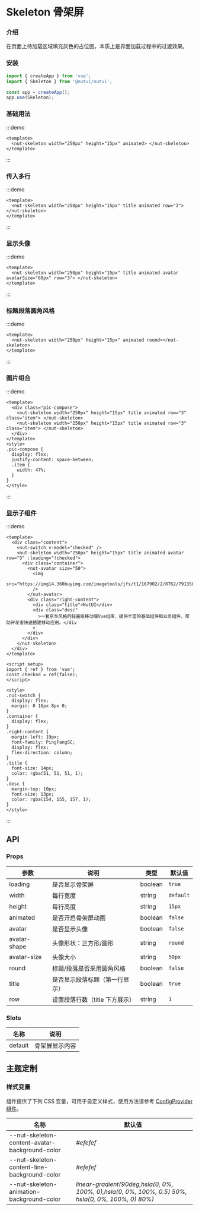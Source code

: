 # Skeleton 骨架屏

### 介绍

在页面上待加载区域填充灰色的占位图，本质上是界面加载过程中的过渡效果。

### 安装

```js
import { createApp } from 'vue';
import { Skeleton } from '@nutui/nutui';

const app = createApp();
app.use(Skeleton);
```

### 基础用法

:::demo

```vue
<template>
  <nut-skeleton width="250px" height="15px" animated> </nut-skeleton>
</template>
```

:::

### 传入多行

:::demo

```vue
<template>
  <nut-skeleton width="250px" height="15px" title animated row="3"> </nut-skeleton>
</template>
```

:::

### 显示头像

:::demo

```vue
<template>
  <nut-skeleton width="250px" height="15px" title animated avatar avatarSize="60px" row="3"> </nut-skeleton>
</template>
```

:::

### 标题段落圆角风格

:::demo

```vue
<template>
  <nut-skeleton width="250px" height="15px" animated round></nut-skeleton>
</template>
```

:::

### 图片组合

:::demo

```vue
<template>
  <div class="pic-compose">
    <nut-skeleton width="250px" height="15px" title animated row="3" class="item"> </nut-skeleton>
    <nut-skeleton width="250px" height="15px" title animated row="3" class="item"> </nut-skeleton>
  </div>
</template>
<style>
.pic-compose {
  display: flex;
  justify-content: space-between;
  .item {
    width: 47%;
  }
}
</style>
```

:::

### 显示子组件

:::demo

```vue
<template>
  <div class="content">
    <nut-switch v-model="checked" />
    <nut-skeleton width="250px" height="15px" title animated avatar row="3" :loading="!checked">
      <div class="container">
        <nut-avatar size="50">
          <img
            src="https://img14.360buyimg.com/imagetools/jfs/t1/167902/2/8762/791358/603742d7E9b4275e3/e09d8f9a8bf4c0ef.png"
          />
        </nut-avatar>
        <div class="right-content">
          <div class="title">NutUI</div>
          <div class="desc"
            >一套京东风格的轻量级移动端Vue组库，提供丰富的基础组件和业务组件，帮助开发者快速搭建移动应用。</div
          >
        </div>
      </div>
    </nut-skeleton>
  </div>
</template>

<script setup>
import { ref } from 'vue';
const checked = ref(false);
</script>

<style>
.nut-switch {
  display: flex;
  margin: 0 16px 8px 0;
}
.container {
  display: flex;
}
.right-content {
  margin-left: 19px;
  font-family: PingFangSC;
  display: flex;
  flex-direction: column;
}
.title {
  font-size: 14px;
  color: rgba(51, 51, 51, 1);
}
.desc {
  margin-top: 10px;
  font-size: 13px;
  color: rgba(154, 155, 157, 1);
}
</style>
```

:::

## API

### Props

| 参数 | 说明 | 类型 | 默认值 |
| --- | --- | --- | --- |
| loading | 是否显示骨架屏 | boolean | `true` |
| width | 每行宽度 | string | `default` |
| height | 每行高度 | string | `15px` |
| animated | 是否开启骨架屏动画 | boolean | `false` |
| avatar | 是否显示头像 | boolean | `false` |
| avatar-shape | 头像形状：正方形/圆形 | string | `round` |
| avatar-size | 头像大小 | string | `50px` |
| round | 标题/段落是否采用圆角风格 | boolean | `false` |
| title | 是否显示段落标题（第一行显示） | boolean | `true` |
| row | 设置段落行数（title 下方展示） | string | `1` |

### Slots

| 名称 | 说明 |
| --- | --- |
| default | 骨架屏显示内容 |

## 主题定制

### 样式变量

组件提供了下列 CSS 变量，可用于自定义样式，使用方法请参考 [ConfigProvider 组件](#/zh-CN/component/configprovider)。

| 名称 | 默认值 |
| --- | --- |
| --nut-skeleton-content-avatar-background-color | _#efefef_ |
| --nut-skeleton-content-line-background-color | _#efefef_ |
| --nut-skeleton-animation-background-color | _linear-gradient(90deg,hsla(0, 0%, 100%, 0),hsla(0, 0%, 100%, 0.5) 50%, hsla(0, 0%, 100%, 0) 80%)_ |
